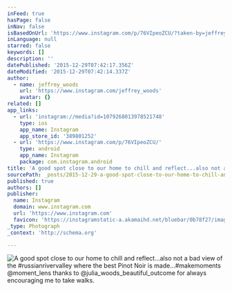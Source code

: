 ```yaml
---
inFeed: true
hasPage: false
inNav: false
isBasedOnUrl: 'https://www.instagram.com/p/76VIpeoZCU/?taken-by=jeffrey_woods'
inLanguage: null
starred: false
keywords: []
description: ''
datePublished: '2015-12-29T07:42:17.356Z'
dateModified: '2015-12-29T07:42:14.337Z'
author:
  - name: jeffrey_woods
    url: 'https://www.instagram.com/jeffrey_woods'
    avatar: {}
related: []
app_links:
  - url: 'instagram://media?id=1079268013978521748'
    type: ios
    app_name: Instagram
    app_store_id: '389801252'
  - url: 'https://www.instagram.com/p/76VIpeoZCU/'
    type: android
    app_name: Instagram
    package: com.instagram.android
title: 'A good spot close to our home to chill and reflect...also not a bad view of the #russianrivervalley where the best Pinot Noir is made...#makemoments @moment_lens thanks to @julia_woods_beautiful_outcome for always encouraging me to take walks.'
sourcePath: _posts/2015-12-29-a-good-spot-close-to-our-home-to-chill-and-reflectalso-no.md
published: true
authors: []
publisher:
  name: Instagram
  domain: www.instagram.com
  url: 'https://www.instagram.com'
  favicon: 'https://instagramstatic-a.akamaihd.net/bluebar/0b78f27/images/ico/favicon.ico'
_type: Photograph
_context: 'http://schema.org'

---
```

![A good spot close to our home to chill and reflect...also not a bad view of the #russianrivervalley where the best Pinot Noir is made...#makemoments @moment_lens thanks to @julia_woods_beautiful_outcome for always encouraging me to take walks.](https://s3-us-west-2.amazonaws.com/the-grid-img/p/a21615ad7fa1acc97a0404c2b7398668eb388c98.jpg)